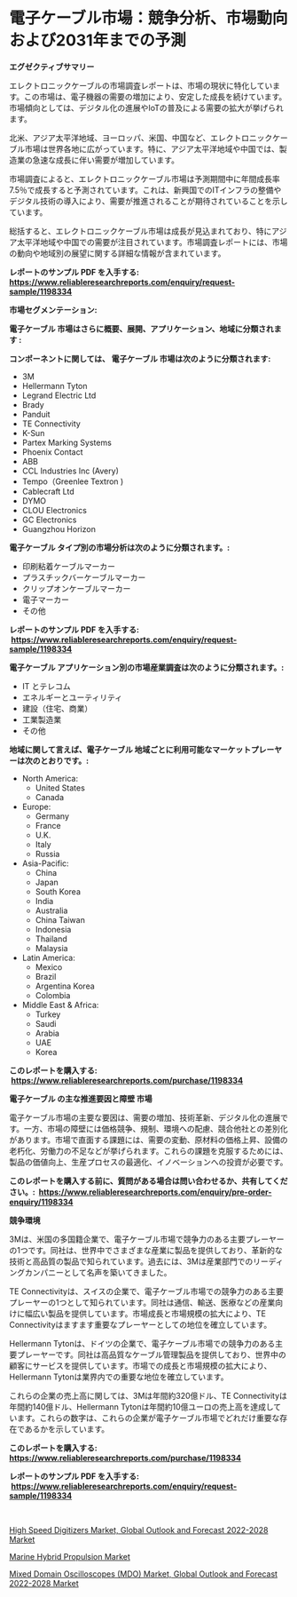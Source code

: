<p><h1>電子ケーブル市場：競争分析、市場動向および2031年までの予測</h1></p><p><strong>エグゼクティブサマリー</strong></p>
<p><p>エレクトロニックケーブルの市場調査レポートは、市場の現状に特化しています。この市場は、電子機器の需要の増加により、安定した成長を続けています。市場傾向としては、デジタル化の進展やIoTの普及による需要の拡大が挙げられます。</p><p>北米、アジア太平洋地域、ヨーロッパ、米国、中国など、エレクトロニックケーブル市場は世界各地に広がっています。特に、アジア太平洋地域や中国では、製造業の急速な成長に伴い需要が増加しています。</p><p>市場調査によると、エレクトロニックケーブル市場は予測期間中に年間成長率7.5％で成長すると予測されています。これは、新興国でのITインフラの整備やデジタル技術の導入により、需要が推進されることが期待されていることを示しています。</p><p>総括すると、エレクトロニックケーブル市場は成長が見込まれており、特にアジア太平洋地域や中国での需要が注目されています。市場調査レポートには、市場の動向や地域別の展望に関する詳細な情報が含まれています。</p></p>
<p><strong>レポートのサンプル PDF を入手する: <a href="https://www.reliableresearchreports.com/enquiry/request-sample/1198334">https://www.reliableresearchreports.com/enquiry/request-sample/1198334</a></strong></p>
<p><strong>市場セグメンテーション:</strong></p>
<p><strong> 電子ケーブル 市場はさらに概要、展開、アプリケーション、地域に分類されます :</strong></p>
<p><strong>コンポーネントに関しては、 電子ケーブル 市場は次のように分類されます: &nbsp;</strong></p>
<p><ul><li>3M</li><li>Hellermann Tyton</li><li>Legrand Electric Ltd</li><li>Brady</li><li>Panduit</li><li>TE Connectivity</li><li>K-Sun</li><li>Partex Marking Systems</li><li>Phoenix Contact</li><li>ABB</li><li>CCL Industries Inc (Avery)</li><li>Tempo（Greenlee Textron )</li><li>Cablecraft Ltd</li><li>DYMO</li><li>CLOU Electronics</li><li>GC Electronics</li><li>Guangzhou Horizon</li></ul></p>
<p><strong> 電子ケーブル タイプ別の市場分析は次のように分類されます。:</strong></p>
<p><ul><li>印刷粘着ケーブルマーカー</li><li>プラスチックバーケーブルマーカー</li><li>クリップオンケーブルマーカー</li><li>電子マーカー</li><li>その他</li></ul></p>
<p><strong>レポートのサンプル PDF を入手する: &nbsp;<a href="https://www.reliableresearchreports.com/enquiry/request-sample/1198334">https://www.reliableresearchreports.com/enquiry/request-sample/1198334</a></strong></p>
<p><strong> 電子ケーブル アプリケーション別の市場産業調査は次のように分類されます。:</strong></p>
<p><ul><li>IT とテレコム</li><li>エネルギーとユーティリティ</li><li>建設（住宅、商業）</li><li>工業製造業</li><li>その他</li></ul></p>
<p><strong>地域に関して言えば、電子ケーブル 地域ごとに利用可能なマーケットプレーヤーは次のとおりです。:</strong></p>
<p><ul>
    <li>
        North America:
        <ul>
            <li>United States</li>
            <li>Canada</li>
        </ul>
    </li>
    <li>
        Europe:
        <ul>
            <li>Germany</li>
            <li>France</li>
            <li>U.K.</li>
            <li>Italy</li>
            <li>Russia</li>
        </ul>
    </li>
    <li>
        Asia-Pacific:
        <ul>
            <li>China</li>
            <li>Japan</li>
            <li>South Korea</li>
            <li>India</li>
            <li>Australia</li>
            <li>China Taiwan</li>
            <li>Indonesia</li>
            <li>Thailand</li>
            <li>Malaysia</li>
        </ul>
    </li>
    <li>
        Latin America:
        <ul>
            <li>Mexico</li>
            <li>Brazil</li>
            <li>Argentina Korea</li>
            <li>Colombia</li>
        </ul>
    </li>
    <li>
        Middle East & Africa:
        <ul>
            <li>Turkey</li>
            <li>Saudi</li>
            <li>Arabia</li>
            <li>UAE</li>
            <li>Korea</li>
        </ul>
    </li>
    </ul></p>
<p><strong>このレポートを購入する: &nbsp;<a href="https://www.reliableresearchreports.com/purchase/1198334">https://www.reliableresearchreports.com/purchase/1198334</a></strong></p>
<p><strong>電子ケーブル の主な推進要因と障壁 市場</strong></p>
<p><p>電子ケーブル市場の主要な要因は、需要の増加、技術革新、デジタル化の進展です。一方、市場の障壁には価格競争、規制、環境への配慮、競合他社との差別化があります。市場で直面する課題には、需要の変動、原材料の価格上昇、設備の老朽化、労働力の不足などが挙げられます。これらの課題を克服するためには、製品の価値向上、生産プロセスの最適化、イノベーションへの投資が必要です。</p></p>
<p><strong>このレポートを購入する前に、質問がある場合は問い合わせるか、共有してください。:&nbsp; <a href="https://www.reliableresearchreports.com/enquiry/pre-order-enquiry/1198334">https://www.reliableresearchreports.com/enquiry/pre-order-enquiry/1198334</a></strong></p>
<p><strong>競争環境</strong></p>
<p><p>3Mは、米国の多国籍企業で、電子ケーブル市場で競争力のある主要プレーヤーの1つです。同社は、世界中でさまざまな産業に製品を提供しており、革新的な技術と高品質の製品で知られています。過去には、3Mは産業部門でのリーディングカンパニーとして名声を築いてきました。</p><p>TE Connectivityは、スイスの企業で、電子ケーブル市場での競争力のある主要プレーヤーの1つとして知られています。同社は通信、輸送、医療などの産業向けに幅広い製品を提供しています。市場成長と市場規模の拡大により、TE Connectivityはますます重要なプレーヤーとしての地位を確立しています。</p><p>Hellermann Tytonは、ドイツの企業で、電子ケーブル市場での競争力のある主要プレーヤーです。同社は高品質なケーブル管理製品を提供しており、世界中の顧客にサービスを提供しています。市場での成長と市場規模の拡大により、Hellermann Tytonは業界内での重要な地位を確立しています。</p><p>これらの企業の売上高に関しては、3Mは年間約320億ドル、TE Connectivityは年間約140億ドル、Hellermann Tytonは年間約10億ユーロの売上高を達成しています。これらの数字は、これらの企業が電子ケーブル市場でどれだけ重要な存在であるかを示しています。</p></p>
<p><strong>このレポートを購入する: &nbsp; <a href="https://www.reliableresearchreports.com/purchase/1198334">https://www.reliableresearchreports.com/purchase/1198334</a></strong></p>
<p><strong>レポートのサンプル PDF を入手する: &nbsp;<a href="https://www.reliableresearchreports.com/enquiry/request-sample/1198334">https://www.reliableresearchreports.com/enquiry/request-sample/1198334</a></strong><strong></strong></p>
<p>&nbsp;</p>
<p><p><a href="https://view.publitas.com/reportprime-1/high-speed-digitizers-market-global-outlook-and-forecast-2022-2028-market-research-report-provides-critical-insights-that-can-help-shape-business-development-and-investment-strategies/">High Speed Digitizers Market, Global Outlook and Forecast 2022-2028 Market</a></p><p><a href="https://github.com/Glendatilghmankmgz0rbhwpy/Market-Research-Report-List-1/blob/main/marine-hybrid-propulsion-market.md">Marine Hybrid Propulsion Market</a></p><p><a href="https://view.publitas.com/reportprime-1/mixed-domain-oscilloscopes-mdo-market-global-outlook-and-forecast-2022-2028-market-size-growth-outlook-from-2023-to-2030-projecting-at-markets-trends-analysis-by-application-regional-outlook-and-revenue/">Mixed Domain Oscilloscopes (MDO) Market, Global Outlook and Forecast 2022-2028 Market</a></p></p>